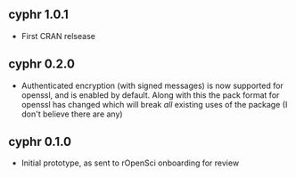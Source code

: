 ## cyphr 1.0.1

* First CRAN relsease

## cyphr 0.2.0

* Authenticated encryption (with signed messages) is now supported for openssl, and is enabled by default.  Along with this the pack format for openssl has changed which will break *all* existing uses of the package (I don't believe there are any)

## cyphr 0.1.0

* Initial prototype, as sent to rOpenSci onboarding for review
